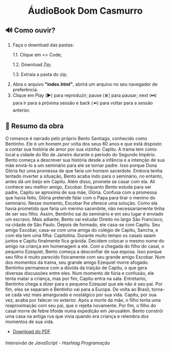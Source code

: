 <h1 align="center"> ÁudioBook Dom Casmurro</h1>

## 🔊 Como ouvir?
1. Faça o download das pastas:
   <p>
   1.1. Clique em <> Code;
   <p>
   1.2. Download Zip;
   <p>
   1.3. Extraia a pasta do zip;
2. Abra o arquivo **"index.html"**, abrirá um arquivo no seu navegador de preferência.
3. Clique em Play (▶️) para reproduzir; pause (⏸️) para pausar; next (⏭️) para ir para a próxima sessão e back (⏪) para voltar para a sessão anterior.

## 📖 Resumo da obra
O romance é narrado pelo próprio Bento Santiago, conhecido como Bentinho. Ele é um homem por volta dos seus 60 anos e que está disposto a contar sua história de amor por sua vizinha: Capitu. A trama tem como local a cidade do Rio de Janeiro durante o período do Segundo Império. Bento começa a descrever sua história desde a infância e a intenção de sua mãe enviá-lo a um seminário para ele se tornar padre. Isso porque Dona Glória fez uma promessa de que faria um homem sacerdote. Embora tenha tentado inverter a situação, Bento acaba indo para o seminário, no entanto, antes dá um beijo em Capitu. Além disso, promete se casar com ela. Ali conhece seu melhor amigo, Escobar. Enquanto Bento estuda para ser padre, Capitu se aproxima de sua mãe, Glória. Confusa com a promessa que havia feito, Glória pretende falar com o Papa para tirar o menino do seminário. Nesse momento, Escobar lhe oferece uma solução. Como ela havia prometido que faria um menino sacerdote, não necessariamente tinha de ser seu filho. Assim, Bentinho sai do seminário e em seu lugar é enviado um escravo. Mais adiante, Bento vai estudar Direito no largo São Francisco, na cidade de São Paulo. Depois de formado, ele casa-se com Capitu. Seu amigo Escobar, casa-se com uma amiga do colégio de Capitu, Sancha, e com ela tem uma filha: Capitolina. Durante muito tempo os casais saiam juntos e Capitu finalmente fica grávida. Decidem colocar o mesmo nome do amigo na criança em homenagem a ele. Com a chegada do filho do casal, o pequeno Ezequiel, Bento começa a desconfiar de sua esposa. Isso porque seu filho é muito parecido fisicamente com seu grande amigo Escobar. Num dos momentos da trama, seu grande amigo Ezequiel morre afogado. Bentinho permanece com a dúvida da traição de Capitu, o que gera diversas discussões entre eles. Num momento de fúria e confusão, ele tenta matar a criança, mas por fim, Capitu entra na sala. Entretanto, Bentinho chega a dizer para o pequeno Ezequiel que ele não é seu pai. Por fim, eles se separam e Bentinho vai para a Europa. De volta ao Brasil, torna-se cada vez mais amargurado e nostálgico por sua vida. Capitu, por sua vez, acaba por falecer no exterior. Após a morte da mãe, o filho tenta uma reaproximação com seu pai, que o rejeita novamente. Por fim, o filho do casal morre de febre tifoide numa expedição em Jerusalém. Bento constrói uma casa na antiga rua que vivia quando era criança e relembra dos momentos de sua vida.

- [Download do PDF](http://www.dominiopublico.gov.br/pesquisa/DetalheObraDownload.do?select_action=&co_obra=16931&co_midia=2)

###### Intensivão de JavaScript - Hashtag Programação
